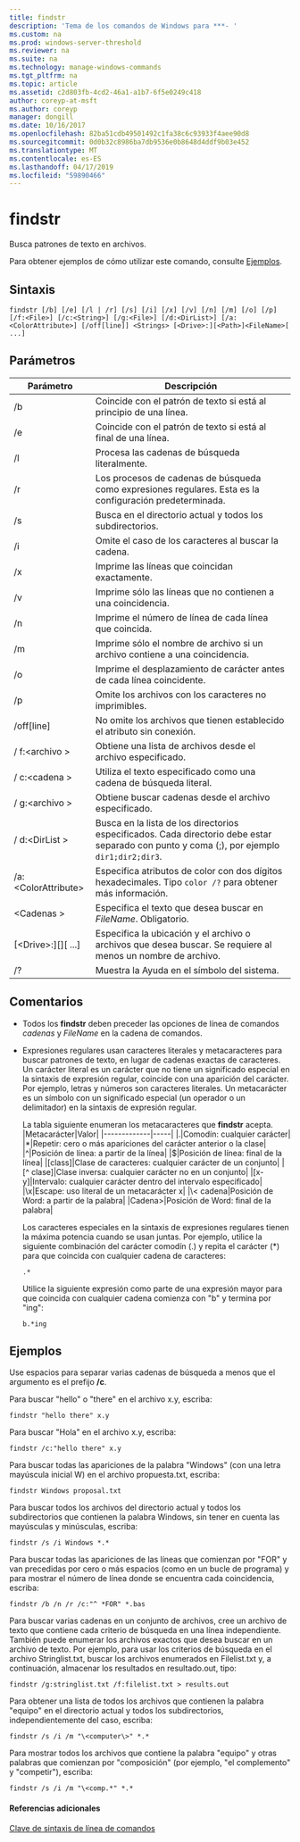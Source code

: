 ```yaml
---
title: findstr
description: 'Tema de los comandos de Windows para ***- '
ms.custom: na
ms.prod: windows-server-threshold
ms.reviewer: na
ms.suite: na
ms.technology: manage-windows-commands
ms.tgt_pltfrm: na
ms.topic: article
ms.assetid: c2d803fb-4cd2-46a1-a1b7-6f5e0249c418
author: coreyp-at-msft
ms.author: coreyp
manager: dongill
ms.date: 10/16/2017
ms.openlocfilehash: 82ba51cdb49501492c1fa38c6c93933f4aee90d8
ms.sourcegitcommit: 0d0b32c8986ba7db9536e0b8648d4ddf9b03e452
ms.translationtype: MT
ms.contentlocale: es-ES
ms.lasthandoff: 04/17/2019
ms.locfileid: "59890466"
---
```

# <a name="findstr"></a>findstr



Busca patrones de texto en archivos.

Para obtener ejemplos de cómo utilizar este comando, consulte [Ejemplos](#BKMK_examples).

## <a name="syntax"></a>Sintaxis

```
findstr [/b] [/e] [/l | /r] [/s] [/i] [/x] [/v] [/n] [/m] [/o] [/p] [/f:<File>] [/c:<String>] [/g:<File>] [/d:<DirList>] [/a:<ColorAttribute>] [/off[line]] <Strings> [<Drive>:][<Path>]<FileName>[ ...]
```

## <a name="parameters"></a>Parámetros

|Parámetro|Descripción|
|---------|-----------|
|/b|Coincide con el patrón de texto si está al principio de una línea.|
|/e|Coincide con el patrón de texto si está al final de una línea.|
|/l|Procesa las cadenas de búsqueda literalmente.|
|/r|Los procesos de cadenas de búsqueda como expresiones regulares. Esta es la configuración predeterminada.|
|/s|Busca en el directorio actual y todos los subdirectorios.|
|/i|Omite el caso de los caracteres al buscar la cadena.|
|/x|Imprime las líneas que coincidan exactamente.|
|/v|Imprime sólo las líneas que no contienen a una coincidencia.|
|/n|Imprime el número de línea de cada línea que coincida.|
|/m|Imprime sólo el nombre de archivo si un archivo contiene a una coincidencia.|
|/o|Imprime el desplazamiento de carácter antes de cada línea coincidente.|
|/p|Omite los archivos con los caracteres no imprimibles.|
|/off[line]|No omite los archivos que tienen establecido el atributo sin conexión.|
|/ f:\<archivo >|Obtiene una lista de archivos desde el archivo especificado.|
|/ c:\<cadena >|Utiliza el texto especificado como una cadena de búsqueda literal.|
|/ g:\<archivo >|Obtiene buscar cadenas desde el archivo especificado.|
|/ d:\<DirList >|Busca en la lista de los directorios especificados. Cada directorio debe estar separado con punto y coma (;), por ejemplo `dir1;dir2;dir3`.|
|/a:\<ColorAttribute>|Especifica atributos de color con dos dígitos hexadecimales. Tipo `color /?` para obtener más información.|
|\<Cadenas >|Especifica el texto que desea buscar en *FileName*. Obligatorio.|
|[\<Drive>:][<Path>]<FileName>[ ...]|Especifica la ubicación y el archivo o archivos que desea buscar. Se requiere al menos un nombre de archivo.|
|/?|Muestra la Ayuda en el símbolo del sistema.|

## <a name="remarks"></a>Comentarios

-   Todos los **findstr** deben preceder las opciones de línea de comandos *cadenas* y *FileName* en la cadena de comandos.
-   Expresiones regulares usan caracteres literales y metacaracteres para buscar patrones de texto, en lugar de cadenas exactas de caracteres. Un carácter literal es un carácter que no tiene un significado especial en la sintaxis de expresión regular, coincide con una aparición del carácter. Por ejemplo, letras y números son caracteres literales. Un metacarácter es un símbolo con un significado especial (un operador o un delimitador) en la sintaxis de expresión regular.

    La tabla siguiente enumeran los metacaracteres que **findstr** acepta.  
    |Metacarácter|Valor|
    |-------------|-----|
    |.|Comodín: cualquier carácter|
    |*|Repetir: cero o más apariciones del carácter anterior o la clase|
    |^|Posición de línea: a partir de la línea|
    |$|Posición de línea: final de la línea|
    |[class]|Clase de caracteres: cualquier carácter de un conjunto|
    |[^ clase]|Clase inversa: cualquier carácter no en un conjunto|
    |[x-y]|Intervalo: cualquier carácter dentro del intervalo especificado|
    |\x|Escape: uso literal de un metacarácter x|
    |\\< cadena|Posición de Word: a partir de la palabra|
    |Cadena\>|Posición de Word: final de la palabra|

    Los caracteres especiales en la sintaxis de expresiones regulares tienen la máxima potencia cuando se usan juntas. Por ejemplo, utilice la siguiente combinación del carácter comodín (.) y repita el carácter (*) para que coincida con cualquier cadena de caracteres:  
    ```
    .*
    ```  
    Utilice la siguiente expresión como parte de una expresión mayor para que coincida con cualquier cadena comienza con "b" y termina por "ing":  
    ```
    b.*ing
    ```

## <a name="BKMK_examples"></a>Ejemplos

Use espacios para separar varias cadenas de búsqueda a menos que el argumento es el prefijo **/c**.

Para buscar "hello" o "there" en el archivo x.y, escriba:
```
findstr "hello there" x.y 
```
Para buscar "Hola" en el archivo x.y, escriba:
```
findstr /c:"hello there" x.y 
```
Para buscar todas las apariciones de la palabra "Windows" (con una letra mayúscula inicial W) en el archivo propuesta.txt, escriba:
```
findstr Windows proposal.txt 
```
Para buscar todos los archivos del directorio actual y todos los subdirectorios que contienen la palabra Windows, sin tener en cuenta las mayúsculas y minúsculas, escriba:
```
findstr /s /i Windows *.* 
```
Para buscar todas las apariciones de las líneas que comienzan por "FOR" y van precedidas por cero o más espacios (como en un bucle de programa) y para mostrar el número de línea donde se encuentra cada coincidencia, escriba:
```
findstr /b /n /r /c:"^ *FOR" *.bas 
```
Para buscar varias cadenas en un conjunto de archivos, cree un archivo de texto que contiene cada criterio de búsqueda en una línea independiente. También puede enumerar los archivos exactos que desea buscar en un archivo de texto. Por ejemplo, para usar los criterios de búsqueda en el archivo Stringlist.txt, buscar los archivos enumerados en Filelist.txt y, a continuación, almacenar los resultados en resultado.out, tipo:
```
findstr /g:stringlist.txt /f:filelist.txt > results.out 
```
Para obtener una lista de todos los archivos que contienen la palabra "equipo" en el directorio actual y todos los subdirectorios, independientemente del caso, escriba:
```
findstr /s /i /m "\<computer\>" *.*
```
Para mostrar todos los archivos que contiene la palabra "equipo" y otras palabras que comienzan por "composición" (por ejemplo, "el complemento" y "competir"), escriba:
```
findstr /s /i /m "\<comp.*" *.*
```

#### <a name="additional-references"></a>Referencias adicionales

[Clave de sintaxis de línea de comandos](command-line-syntax-key.md)